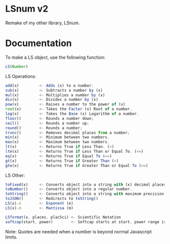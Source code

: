 # LSnum v2
Remake of my other library, LSnum.

# Documentation
To make a LS object, use the following function:
```javascript
LS(Number)
```

LS Operations:
```javascript
add(x)         <- Adds (x) to a number.
sub(x)         <- Subtracts a number by (x)
mul(x)         <- Multiplies a number by (x)
div(x)         <- Divides a number by (x)
pow(x)         <- Raises a number to the power of (x)
root(x)        <- Takes the Factor (x) Root of a number.
log(x)         <- Takes the Base (x) Logarithm of a number.
floor()        <- Rounds a number down;
ceil()         <- Rounds a number up;
round()        <- Rounds a number;
trunc()        <- Removes decimal places from a number;
min(x)         <- Minimum between two numbers.
max(x)         <- Maximum between two numbers.
lt(x)          <- Returns True if Less Than. (<)
lte(x)         <- Returns True if Less Than or Equal To. (<=)
eq(x)          <- Returns True if Equal To (==)
gt(x)          <- Returns True if Greater Than (>)
gte(x)         <- Returns True if Greater Than or Equal To (>=)
```

LS Other:
```javascript
toFixed(x)     <- Converts object into a string with (x) decimal places.
toNumber()     <- Converts object into a regular number.
toString()     <- Converts object into a string with maximum precision.
toJSON()       <- Redirects to toString()
LS(x).e        <- Exponent (e)
LS(x).m        <- Mantissa (m)

LSformat(x, places, placSci) <- Scientific Notation
softcap(start, power)        <- Softcap starts at start, power range is 0 -> 1.
```

Note: Quotes are needed when a number is beyond normal Javascript limits.
